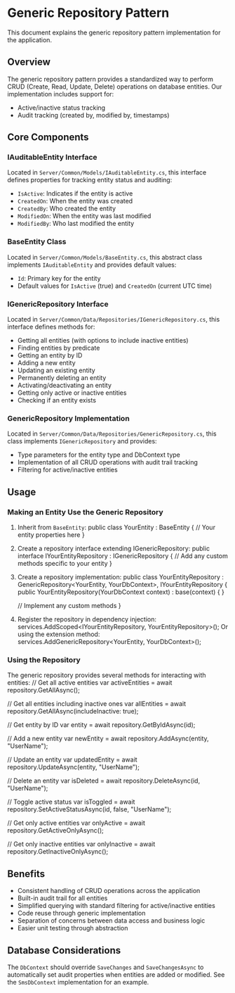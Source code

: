 # Generic Repository Pattern

This document explains the generic repository pattern implementation for the application.

## Overview

The generic repository pattern provides a standardized way to perform CRUD (Create, Read, Update, Delete) operations on database entities. Our implementation includes support for:

- Active/inactive status tracking
- Audit tracking (created by, modified by, timestamps)

## Core Components

### IAuditableEntity Interface

Located in `Server/Common/Models/IAuditableEntity.cs`, this interface defines properties for tracking entity status and auditing:

- `IsActive`: Indicates if the entity is active
- `CreatedOn`: When the entity was created
- `CreatedBy`: Who created the entity
- `ModifiedOn`: When the entity was last modified
- `ModifiedBy`: Who last modified the entity

### BaseEntity Class

Located in `Server/Common/Models/BaseEntity.cs`, this abstract class implements `IAuditableEntity` and provides default values:

- `Id`: Primary key for the entity
- Default values for `IsActive` (true) and `CreatedOn` (current UTC time)

### IGenericRepository Interface

Located in `Server/Common/Data/Repositories/IGenericRepository.cs`, this interface defines methods for:

- Getting all entities (with options to include inactive entities)
- Finding entities by predicate
- Getting an entity by ID
- Adding a new entity
- Updating an existing entity
- Permanently deleting an entity
- Activating/deactivating an entity
- Getting only active or inactive entities
- Checking if an entity exists

### GenericRepository Implementation

Located in `Server/Common/Data/Repositories/GenericRepository.cs`, this class implements `IGenericRepository` and provides:

- Type parameters for the entity type and DbContext type
- Implementation of all CRUD operations with audit trail tracking
- Filtering for active/inactive entities

## Usage

### Making an Entity Use the Generic Repository

1. Inherit from `BaseEntity`:
public class YourEntity : BaseEntity
{
    // Your entity properties here
}
2. Create a repository interface extending IGenericRepository:
public interface IYourEntityRepository : IGenericRepository<YourEntity>
{
    // Add any custom methods specific to your entity
}
3. Create a repository implementation:
public class YourEntityRepository : GenericRepository<YourEntity, YourDbContext>, IYourEntityRepository
{
    public YourEntityRepository(YourDbContext context) : base(context)
    {
    }
    
    // Implement any custom methods
}
4. Register the repository in dependency injection:
services.AddScoped<IYourEntityRepository, YourEntityRepository>();
Or using the extension method:
services.AddGenericRepository<YourEntity, YourDbContext>();
### Using the Repository

The generic repository provides several methods for interacting with entities:
// Get all active entities
var activeEntities = await repository.GetAllAsync();

// Get all entities including inactive ones
var allEntities = await repository.GetAllAsync(includeInactive: true);

// Get entity by ID
var entity = await repository.GetByIdAsync(id);

// Add a new entity
var newEntity = await repository.AddAsync(entity, "UserName");

// Update an entity
var updatedEntity = await repository.UpdateAsync(entity, "UserName");

// Delete an entity
var isDeleted = await repository.DeleteAsync(id, "UserName");

// Toggle active status
var isToggled = await repository.SetActiveStatusAsync(id, false, "UserName");

// Get only active entities
var onlyActive = await repository.GetActiveOnlyAsync();

// Get only inactive entities
var onlyInactive = await repository.GetInactiveOnlyAsync();
## Benefits

- Consistent handling of CRUD operations across the application
- Built-in audit trail for all entities
- Simplified querying with standard filtering for active/inactive entities
- Code reuse through generic implementation
- Separation of concerns between data access and business logic
- Easier unit testing through abstraction

## Database Considerations

The `DbContext` should override `SaveChanges` and `SaveChangesAsync` to automatically set audit properties when entities are added or modified. See the `SmsDbContext` implementation for an example.
